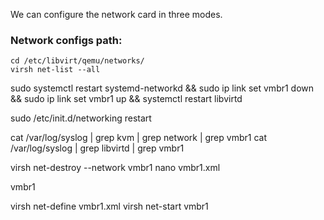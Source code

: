 

We can configure the network card in three modes.


### Network configs path:
```
cd /etc/libvirt/qemu/networks/
virsh net-list --all
```




sudo systemctl restart systemd-networkd &&
sudo ip link set vmbr1 down && sudo ip link set vmbr1 up &&
systemctl restart libvirtd

sudo /etc/init.d/networking restart

cat /var/log/syslog | grep kvm | grep network | grep vmbr1
cat /var/log/syslog | grep libvirtd | grep vmbr1





virsh net-destroy --network vmbr1
nano vmbr1.xml


<network>
  <name>vmbr1</name>  
  <forward mode='nat'/>
  <bridge name='vmbr1' stp='on' delay='0'/>  
  <ip address='192.168.122.1' netmask='255.255.255.0'>
    <dhcp>
      <range start='192.168.122.122' end='192.168.122.254'/>
    </dhcp>
  </ip>
</network>


virsh net-define vmbr1.xml
virsh net-start vmbr1




